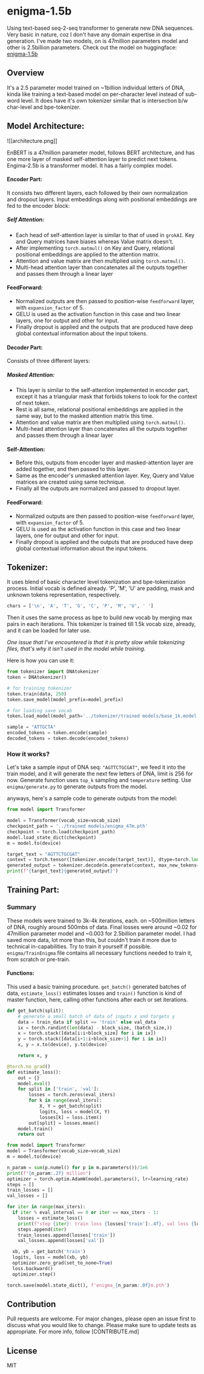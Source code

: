 # enigma-1.5b

Using text-based seq-2-seq transformer to generate new DNA sequences. Very basic in nature, coz I don't have any domain expertise in dna generation. I've made two models, on is 47million parameters model and other is 2.5billion parameters.
Check out the model on huggingface: [enigma-1.5b](https://huggingface.co/Shivendrra/enigma-1.5b)
## Overview
It's a 2.5 parameter model trained on ~1billion individual letters of DNA, kinda like training a text-based model on per-character level instead of sub-word level. It does have it's own tokenizer similar that is intersection b/w char-level and bpe-tokenizer.
## Model Architecture:

![[architecture.png]]

EnBERT is a 47million parameter model, follows BERT architecture, and has one more layer of masked self-attention layer to predict next tokens.
Engima-2.5b is a transformer model. It has a fairly complex model.

#### Encoder Part:
It consists two different layers, each followed by their own normalization and dropout layers. Input embeddings along with positional embeddings are fed to the encoder block:
##### Self Attention:
- Each head of self-attention layer is similar to that of used in `grokAI`. Key and Query matrices have biases whereas Value matrix doesn't.
- After implementing `torch.matmul()` on Key and Query, relational positional embeddings are applied to the attention matrix.
- Attention and value matrix are then multiplied using `torch.matmul()`.
- Multi-head attention layer than concatenates all the outputs together and passes them through a linear layer

#### FeedForward:
- Normalized outputs are then passed to position-wise `feedforward` layer, with `expansion_factor` of 5. 
- GELU is used as the activation function in this case and two linear layers, one for output and other for input.
- Finally dropout is applied and the outputs that are produced have deep global contextual information about the input tokens.
#### Decoder Part:
Consists of three different layers:
##### Masked Attention:
- This layer is similar to the self-attention implemented in encoder part, except it has a triangular mask that forbids tokens to look for the context of next token.
- Rest is all same, relational positional embeddings are applied in the same way, but to the masked attention matrix this time.
- Attention and value matrix are then multiplied using `torch.matmul()`.
- Multi-head attention layer than concatenates all the outputs together and passes them through a linear layer
#### Self-Attention:
- Before this, outputs from encoder layer and masked-attention layer are added together, and then passed to this layer.
- Same as the encoder's unmasked attention layer. Key, Query and Value matrices are created using same technique.
- Finally all the outputs are normalized and passed to dropout layer.

#### FeedForward:
- Normalized outputs are then passed to position-wise `feedforward` layer, with `expansion_factor` of 5. 
- GELU is used as the activation function in this case and two linear layers, one for output and other for input.
- Finally dropout is applied and the outputs that are produced have deep global contextual information about the input tokens.

## Tokenizer:
It uses blend of basic character level tokenization and bpe-tokenization process. Initial vocab is defined already. 'P', 'M', 'U' are padding, mask and unknown tokens representation, respectively.
```python
chars = ['\n', 'A', 'T', 'G', 'C', 'P', 'M', 'U', ' ']
```
Then it uses the same process as bpe to build new vocab by merging max pairs in each iterations. This tokenizer is trained till 1.5k vocab size, already, and it can be loaded for later use.

*One issue that I've encountered is that it is pretty slow while tokenizing files, that's why it isn't used in the model while training.*

Here is how you can use it:
```python
from tokenizer import DNAtokenizer
token = DNAtokenizer()

# for training tokenizer
token.train(data, 250)
token.save_model(model_prefix=model_prefix)

# for loading save vocab
token.load_model(model_path='../tokenizer/trained models/base_1k.model')

sample = "ATTGCTA"
encoded_tokens = token.encode(sample)
decoded_tokens = token.decode(encoded_tokens)
```
### How it works?
Let's take a sample input of DNA seq: `"AGTTCTGCGAT"`, we feed it into the train model, and it will generate the next few letters of DNA, limit is 256 for now. Generate function uses `top_k` sampling and `temperature` setting. Use `enigma/generate.py` to generate outputs from the model.

anyways, here's a sample code to generate outputs from the model:
```python
from model import Transformer

model = Transformer(vocab_size=vocab_size)
checkpoint_path = '../trained models/enigma_47m.pth'
checkpoint = torch.load(checkpoint_path)
model.load_state_dict(checkpoint)
m = model.to(device)

target_text = "AGTTCTGCGAT"
context = torch.tensor([tokenizer.encode(target_text)], dtype=torch.long, device=device)
generated_output = tokenizer.decode(m.generate(context, max_new_tokens=10, temperature=0.5, top_k=5))
print(f"{target_text}{generated_output}")
```

## Training Part:
### Summary
These models were trained to 3k-4k iterations, each. on ~500million letters of DNA, roughly around 500mbs of data. Final losses were around ~0.02 for 47million parameter model and ~0.003 for 2.5billion parameter model. I had saved more data, lot more than this, but couldn't train it more due to technical in-capabilities.
Try to train it yourself if possible. `enigma/TrainEnigma` file contains all necessary functions needed to train it, from scratch or pre-train.
#### Functions:
This used a basic training procedure. `get_batch()` generated batches of data, `estimate_loss()` estimates losses and `train()` function is kind of master function, here, calling other functions after each or set iterations.

```python
def get_batch(split):
    # generate a small batch of data of inputs x and targets y
    data = train_data if split == 'train' else val_data
    ix = torch.randint(len(data) - block_size, (batch_size,))
    x = torch.stack([data[i:i+block_size] for i in ix])
    y = torch.stack([data[i+1:i+block_size+1] for i in ix])
    x, y = x.to(device), y.to(device)

    return x, y

@torch.no_grad()
def estimate_loss():
    out = {}
    model.eval()
    for split in ['train', 'val']:
        losses = torch.zeros(eval_iters)
        for k in range(eval_iters):
            X, Y = get_batch(split)
            logits, loss = model(X, Y)
            losses[k] = loss.item()
        out[split] = losses.mean()
    model.train()
    return out

from model import Transformer
model = Transformer(vocab_size=vocab_size)
m = model.to(device)

n_param = sum(p.numel() for p in m.parameters())/1e6
print(f"{n_param:.2f} million")
optimizer = torch.optim.AdamW(model.parameters(), lr=learning_rate)
steps = []
train_losses = []
val_losses = []

for iter in range(max_iters):
  if iter % eval_interval == 0 or iter == max_iters - 1:
    losses = estimate_loss()
    print(f"step {iter}: train loss {losses['train']:.4f}, val loss {losses['val']:.4f}")
    steps.append(iter)
    train_losses.append(losses['train'])
    val_losses.append(losses['val'])

  xb, yb = get_batch('train')
  logits, loss = model(xb, yb)
  optimizer.zero_grad(set_to_none=True)
  loss.backward()
  optimizer.step()

torch.save(model.state_dict(), f'enigma_{n_param:.0f}m.pth')
```

## Contribution
Pull requests are welcome. For major changes, please open an issue first to discuss what you would like to change.
Please make sure to update tests as appropriate.
For more info, follow [CONTRIBUTE.md]
## License
MIT